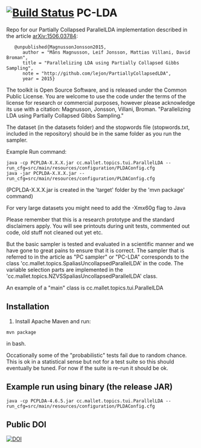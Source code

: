 [![Build Status](https://travis-ci.org/lejon/PartiallyCollapsedLDA.svg?branch=master)](https://travis-ci.org/lejon/PartiallyCollapsedLDA) 
PC-LDA
=====
Repo for our Partially Collapsed ParallelLDA implementation described in the article [arXiv:1506.03784](http://arxiv.org/abs/1506.03784 "arXiv:1506.03784"): 

```
   @unpublished{MagnussonJonsson2015,
      author = "Måns Magnusson, Leif Jonsson, Mattias Villani, David Broman",
      title = "Parallelizing LDA using Partially Collapsed Gibbs Sampling",
      note = "http://github.com/lejon/PartiallyCollapsedLDA",
      year = 2015}
```

The toolkit is Open Source Software, and is released under the Common Public License. You are welcome to use the code under the terms of the license for research or commercial purposes, however please acknowledge its use with a citation:
  Magnusson, Jonsson, Villani, Broman.  "Parallelizing LDA using Partially Collapsed Gibbs Sampling."

The dataset (in the datasets folder) and the stopwords file (stopwords.txt, included in the repository) should be in the same folder as you run the sampler.

Example Run command:
```
java -cp PCPLDA-X.X.X.jar cc.mallet.topics.tui.ParallelLDA --run_cfg=src/main/resources/configuration/PLDAConfig.cfg
java -jar PCPLDA-X.X.X.jar --run_cfg=src/main/resources/configuration/PLDAConfig.cfg
```

(PCPLDA-X.X.X.jar is created in the 'target' folder by the 'mvn package' command)

For very large datasets you might need to add the -Xmx60g flag to Java

Please remember that this is a research prototype and the standard disclaimers apply.
You will see printouts during unit tests, commented out code, old stuff not cleaned out yet etc.
 
But the basic sampler is tested and evaluated in a scientific manner and we have gone to great pains to ensure that it is correct.
The sampler that is referred to in the article as "PC sampler" or "PC-LDA" corresponds to the class 'cc.mallet.topics.SpaliasUncollapsedParallelLDA' in the code. The variable selection parts are implemented in the 'cc.mallet.topics.NZVSSpaliasUncollapsedParallelLDA' class.

An example of a "main" class is cc.mallet.topics.tui.ParallelLDA

## Installation

1. Install Apache Maven and run:

```mvn package```

in bash.

Occationally some of the "probabilistic" tests fail due to random chance. This is ok in a statistical sense but not for a test suite so this should eventually be tuned. For now if the suite is re-run it should be ok.

## Example run using binary (the release JAR)

```java -cp PCPLDA-4.6.5.jar cc.mallet.topics.tui.ParallelLDA --run_cfg=src/main/resources/configuration/PLDAConfig.cfg```

## Public DOI
[![DOI](https://zenodo.org/badge/13374/lejon/PartiallyCollapsedLDA.svg)](http://dx.doi.org/10.5281/zenodo.18102)

